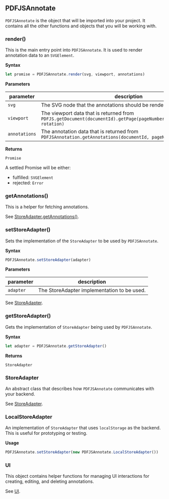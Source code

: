 ## PDFJSAnnotate

`PDFJSAnnotate` is the object that will be imported into your project. It contains all the other functions and objects that you will be working with.

### render()
This is the main entry point into `PDFJSAnnotate`. It is used to render annotation data to an `SVGElement`.

__Syntax__

```js
let promise = PDFJSAnnotate.render(svg, viewport, annotations)
```

__Parameters__

| parameter | description |
|---|---|
| `svg` | The SVG node that the annotations should be rendered to |
| `viewport` | The viewport data that is returned from `PDFJS.getDocument(documentId).getPage(pageNumber).getViewPort(scale, rotation)` |
| `annotations` | The annotation data that is returned from `PDFJSAnnotation.getAnnotations(documentId, pageNumber)` |

__Returns__

`Promise`

A settled Promise will be either:

- fulfilled: `SVGElement`
- rejected: `Error`

### getAnnotations()
This is a helper for fetching annotations.

See [StoreAdapter.getAnnotations()](https://github.com/mzabriskie/pdf-annotate.js/blob/master/docs/api/StoreAdapter.md#getannotations).

### setStoreAdapter()
Sets the implementation of the `StoreAdapter` to be used by `PDFJSAnnotate`.

__Syntax__

```js
PDFJSAnnotate.setStoreAdapter(adapter)
```

__Parameters__

| parameter | description |
|---|---|
| `adapter` | The StoreAdapter implementation to be used. |

See [StoreAdapter](https://github.com/mzabriskie/pdf-annotate.js/blob/master/docs/api/StoreAdapter.md).

### getStoreAdapter()
Gets the implementation of `StoreAdapter` being used by `PDFJSAnnotate`.

__Syntax__

```js
let adapter = PDFJSAnnotate.getStoreAdapter()
```

__Returns__

`StoreAdapter`

### StoreAdapter
An abstract class that describes how `PDFJSAnnotate` communicates with your backend.

See [StoreAdapter](https://github.com/mzabriskie/pdf-annotate.js/blob/master/docs/api/StoreAdapter.md).

### LocalStoreAdapter
An implementation of `StoreAdapter` that uses `localStorage` as the backend. This is useful for prototyping or testing.

__Usage__

```js
PDFJSAnnotate.setStoreAdapter(new PDFJSAnnotate.LocalStoreAdapter())
```

### UI
This object contains helper functions for managing UI interactions for creating, editing, and deleting annotations.

See [UI](https://github.com/mzabriskie/pdf-annotate.js/blob/master/docs/api/UI.md).
